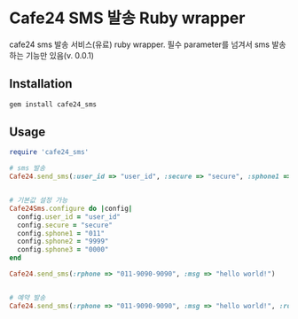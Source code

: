 Cafe24 SMS 발송 Ruby wrapper
==========================
cafe24 sms 발송 서비스(유료) ruby wrapper. 필수 parameter를 넘겨서 sms 발송하는 기능만 있음(v. 0.0.1)

Installation
------------
``` sh
gem install cafe24_sms 
```

Usage
-----
``` ruby
require 'cafe24_sms'

# sms 발송
Cafe24.send_sms(:user_id => "user_id", :secure => "secure", :sphone1 => "011", :sphone2 => "9999", :sphone3 => "0000", :rphone => "011-9090-9090", :msg => "hello world!")


# 기본값 설정 가능
Cafe24Sms.configure do |config|
  config.user_id = "user_id"
  config.secure = "secure"
  config.sphone1 = "011"
  config.sphone2 = "9999"
  config.sphone3 = "0000"
end

Cafe24.send_sms(:rphone => "011-9090-9090", :msg => "hello world!")


# 예약 발송
Cafe24.send_sms(:rphone => "011-9090-9090", :msg => "hello world!", :rdate => "20110501", :rtime => "173000")
```
